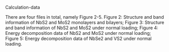 Calculation-data

There are four files in total, namely Figure 2-5.
Figure 2: Structure and band information of NbS2 and MoS2 monolayers and bilayers;
Figure 3: Structure and band information of NbS2 and MoS2 under normal loading;
Figure 4: Energy decomposition data of NbS2 and MoS2 under normal loading;
Figure 5: Energy decomposition data of NbSe2 and VS2 under normal loading.

